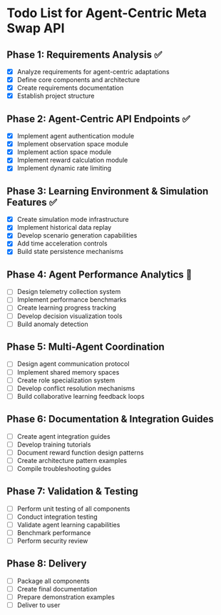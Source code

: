 # Todo List for Agent-Centric Meta Swap API

## Phase 1: Requirements Analysis ✅
- [x] Analyze requirements for agent-centric adaptations
- [x] Define core components and architecture
- [x] Create requirements documentation
- [x] Establish project structure

## Phase 2: Agent-Centric API Endpoints ✅
- [x] Implement agent authentication module
- [x] Implement observation space module
- [x] Implement action space module
- [x] Implement reward calculation module
- [x] Implement dynamic rate limiting

## Phase 3: Learning Environment & Simulation Features ✅
- [x] Create simulation mode infrastructure
- [x] Implement historical data replay
- [x] Develop scenario generation capabilities
- [x] Add time acceleration controls
- [x] Build state persistence mechanisms

## Phase 4: Agent Performance Analytics 🔄
- [ ] Design telemetry collection system
- [ ] Implement performance benchmarks
- [ ] Create learning progress tracking
- [ ] Develop decision visualization tools
- [ ] Build anomaly detection

## Phase 5: Multi-Agent Coordination
- [ ] Design agent communication protocol
- [ ] Implement shared memory spaces
- [ ] Create role specialization system
- [ ] Develop conflict resolution mechanisms
- [ ] Build collaborative learning feedback loops

## Phase 6: Documentation & Integration Guides
- [ ] Create agent integration guides
- [ ] Develop training tutorials
- [ ] Document reward function design patterns
- [ ] Create architecture pattern examples
- [ ] Compile troubleshooting guides

## Phase 7: Validation & Testing
- [ ] Perform unit testing of all components
- [ ] Conduct integration testing
- [ ] Validate agent learning capabilities
- [ ] Benchmark performance
- [ ] Perform security review

## Phase 8: Delivery
- [ ] Package all components
- [ ] Create final documentation
- [ ] Prepare demonstration examples
- [ ] Deliver to user
